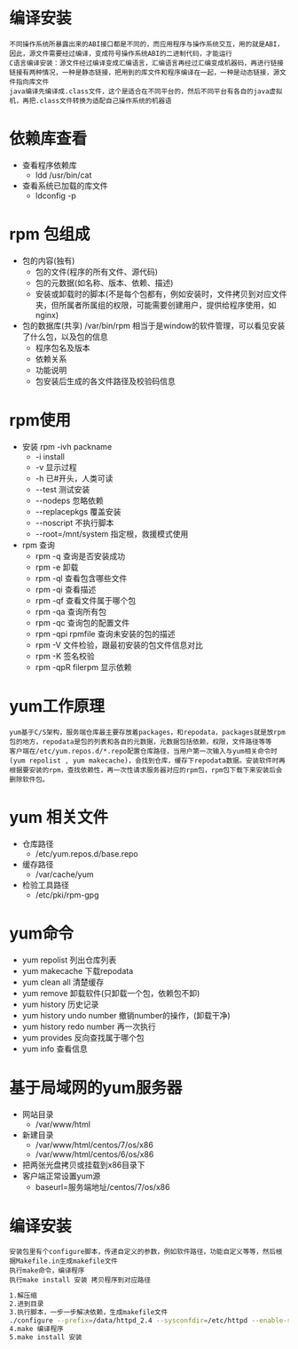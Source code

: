 # 编译安装
	不同操作系统所暴露出来的ABI接口都是不同的，而应用程序与操作系统交互，用的就是ABI，因此，源文件需要经过编译，变成符号操作系统ABI的二进制代码，才能运行
	C语言编译安装：源文件经过编译变成汇编语言，汇编语言再经过汇编变成机器码，再进行链接
	链接有两种情况，一种是静态链接，把用到的库文件和程序编译在一起，一种是动态链接，源文件指向库文件
	java编译先编译成.class文件，这个是适合在不同平台的，然后不同平台有各自的java虚拟机，再把.class文件转换为适配自己操作系统的机器语
# 依赖库查看
+ 查看程序依赖库
	+ ldd /usr/bin/cat
+ 查看系统已加载的库文件
	+ ldconfig -p 
# rpm 包组成
+ 包的内容(独有)
	+ 包的文件(程序的所有文件、源代码)
	+ 包的元数据(如名称、版本、依赖、描述)
	+ 安装或卸载时的脚本(不是每个包都有，例如安装时，文件拷贝到对应文件夹，但所属者所属组的权限，可能需要创建用户，提供给程序使用，如nginx)
+ 包的数据库(共享) /var/bin/rpm 相当于是window的软件管理，可以看见安装了什么包，以及包的信息
	+ 程序包名及版本
	+ 依赖关系
	+ 功能说明
	+ 包安装后生成的各文件路径及校验码信息
# rpm使用
+  安装 rpm -ivh packname 
	+ -i  install
	+ -v 显示过程
	+ -h 已#开头，人类可读
	+ --test 测试安装
	+ --nodeps 忽略依赖
	+ --replacepkgs 覆盖安装
	+ --noscript 不执行脚本
	+ --root=/mnt/system 指定根，救援模式使用
+ rpm 查询
	+ rpm -q 查询是否安装成功
	+ rpm -e 卸载
	+ rpm -ql 查看包含哪些文件
	+ rpm -qi 查看描述
	+ rpm -qf 查看文件属于哪个包
	+ rpm -qa 查询所有包
	+ rpm -qc 查询包的配置文件
	+ rpm -qpi rpmfile 查询未安装的包的描述
	+ rpm -V 文件检验，跟最初安装的包文件信息对比
	+ rpm -K 签名校验
	+ rpm -qpR filerpm 显示依赖
# yum工作原理
	yum基于C/S架构，服务端仓库最主要存放着packages，和repodata，packages就是放rpm包的地方，repodata是包的列表和各自的元数据，元数据包括依赖，权限，文件路径等等
	客户端在/etc/yum.repos.d/*.repo配置仓库路径，当用户第一次输入与yum相关命令时(yum repolist , yum makecache)，会找到仓库，缓存下repodata数据。安装软件时再根据要安装的rpm，查找依赖性，再一次性请求服务器对应的rpm包，rpm包下载下来安装后会删除软件包。

# yum 相关文件
+ 仓库路径
	+ /etc/yum.repos.d/base.repo
+ 缓存路径
	+ /var/cache/yum
+ 检验工具路径
	+ /etc/pki/rpm-gpg
# yum命令
+ yum repolist 列出仓库列表
+ yum makecache 下载repodata
+ yum clean all  清楚缓存
+ yum remove  卸载软件(只卸载一个包，依赖包不卸)
+ yum history 历史记录
+ yum history undo number 撤销number的操作，(卸载干净)
+ yum history redo number 再一次执行
+ yum provides 反向查找属于哪个包
+ yum info 查看信息
# 基于局域网的yum服务器
+ 网站目录
	+ /var/www/html
+ 新建目录
	+ /var/www/html/centos/7/os/x86
	+ /var/www/html/centos/6/os/x86
+ 把两张光盘拷贝或挂载到x86目录下
+ 客户端正常设置yum源
	+ baseurl=服务端地址/centos/7/os/x86
# 编译安装
	安装包里有个configure脚本，传递自定义的参数，例如软件路径，功能自定义等等，然后根据Makefile.in生成makefile文件
	执行make命令，编译程序
	执行make install 安装 拷贝程序到对应路径
```bash
1.解压缩
2.进到目录
3.执行脚本，一步一步解决依赖，生成makefile文件
./configure --prefix=/data/httpd_2.4 --sysconfdir=/etc/httpd --enable-ssl --enable-so
4.make 编译程序
5.make install 安装
```


